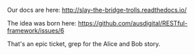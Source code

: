 Our docs are here: http://slay-the-bridge-trolls.readthedocs.io/

The idea was born here: https://github.com/ausdigital/RESTful-framework/issues/6

That's an epic ticket, grep for the Alice and Bob story.
